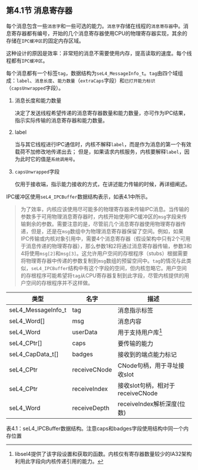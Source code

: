 ## 第4.1节  消息寄存器

每个消息包含一些`消息字`和一些可选的能力。`消息字`存储在线程的`消息寄存器`中。消息寄存器都有编号，开始的几个消息寄存器使用CPU的物理寄存器实现，其余的存储在`IPC缓冲区`的固定内存区域。

这种设计的原因是效率：非常短的消息不需要使用内存，提高读取的速度。每个线程都有`IPC缓冲区`。

每个消息都有一个标签`tag`，数据结构为`seL4_MessageInfo_t`。`tag`由四个域组成：`label`、`消息长度`、`能力数量`（`extraCaps`字段）和`已打开能力标识`（`capsUnwrapped`字段）。

1. 消息长度和能力数量

    决定了发送线程希望传递的消息寄存器数量和能力数量，亦可作为IPC结果，指示实际传输的消息寄存器和能力数量。

2. label

    当与其它线程进行IPC通信时，内核不解释`label`，而是作为消息的第一个有效载荷不加修改地传递出去； 但是，如果请求内核服务，内核要解释`label`，因为此时它的值是`系统调用号`。

3. `capsUnwrapped`字段

    仅用于接收端，指示能力接收的方式，在讲述能力传输的时候，再详细阐述。

IPC缓冲区使用`seL4_IPCBuffer`数据结构表示，如表4.1中所示。

>为了效率，内核应该使用尽可能多的物理寄存器来传输IPC消息。当传输的参数多于可用物理消息寄存器时，内核开始使用IPC缓冲区的`msg`字段来传输剩余的参数。需要注意的是，尽管前几个消息寄存器使用物理寄存器传递，但是，还是在`msg`数组中为物理消息寄存器保留了空间。例如，如果IPC传输或内核对象引用中，需要4个消息寄存器（假设架构中只有2个可用于消息传递的物理寄存器），那么参数1和2将通过消息寄存器传输，参数3和4将使用`msg[2]`和`msg[3]`。这允许用户空间的存根程序（stubs）根据需要将物理寄存器中传递的参数复制到`msg`数组的预留空间中。`tag`的情况与此类似，`seL4_IPCBuffer`结构中有这个字段的空间，但内核忽略它。用户空间的存根程序可能希望将`tag`从CPU寄存器复制到此字段，尽管内核提供的用户空间的存根程序并不这样做。

| 类型               | 名字         | 描述
| ------------------ | ------------ | ---
| seL4_MessageInfo_t | tag          | 消息指示标签
| seL4_Word[]        | msg          | 消息内容
| seL4_Word          | userData     | 用于支持用户库[^3]
| seL4_CPtr[]        | caps         | 要传输的能力
| seL4_CapData_t[]   | badges       | 接收到的端点能力标记
| seL4_CPtr          | receiveCNode | CNode句柄，用于寻址接收slot
| seL4_CPtr          | receiveIndex | 接收slot句柄，相对于receiveCNode
| seL4_Word          | receiveDepth | receiveIndex解析深度(位数)

表4.1：seL4_IPCBuffer数据结构。注意caps和badges字段使用结构中同一个内存位置

[^1]: label，译为标号是为了和后面要出现的badge区分。

[^2]: 当IPC用于请求内核服务时，内核要解释这个*标号*，因为它的值是系统调用号。

[^3]: libsel4提供了该字段设置和获取的函数。内核仅有寄存器数量较少的IA32架构利用此字段向内核传递引用的能力。

